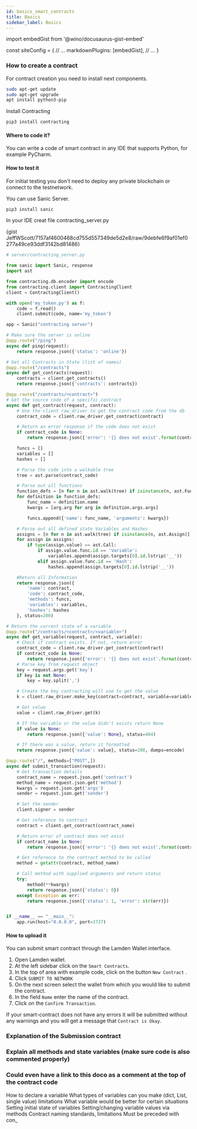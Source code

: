 ```yaml
---
id: basics_smart_contracts
title: Basics
sidebar_label: Basics
---
```

 import embedGist from '@wino/docusaurus-gist-embed'

const siteConfig = {
  // …
  markdownPlugins: [embedGist],
  // …
}
  

### How to create a contract

For contract creation you need to install next components. 

```bash 
sudo apt-get update
sudo apt-get upgrade
apt install python3-pip
```

Install Contracting 

```bash 
pip3 install contracting
```


#### Where to code it?
You can write a code of smart contract in any IDE that supports Python, for example PyCharm.


#### How to test it
For initial testing you don't need to deploy any private blockchain or connect to the testnetwork.

You can use Sanic Server.

```bash
pip3 install sanic
``` 

In your IDE creat file contracting_server.py

{gist JeffWScott/7157af4600468cd755d557349de5d2e8/raw/9debfe6f9af01ef0277a49ce93ddf3142bd81486}

```python
# server/contracting_server.py

from sanic import Sanic, response
import ast

from contracting.db.encoder import encode
from contracting.client import ContractingClient
client = ContractingClient()

with open('my_token.py') as f:
    code = f.read()
    client.submit(code, name='my_token')

app = Sanic("contracting server")

# Make sure the server is online
@app.route("/ping")
async def ping(request):
    return response.json({'status': 'online'})

# Get all Contracts in State (list of names)
@app.route("/contracts")
async def get_contracts(request):
    contracts = client.get_contracts()
    return response.json({'contracts': contracts})

@app.route("/contracts/<contract>")
# Get the source code of a specific contract
async def get_contract(request, contract):
    # Use the client raw_driver to get the contract code from the db
    contract_code = client.raw_driver.get_contract(contract)

    # Return an error response if the code does not exist
    if contract_code is None:
        return response.json({'error': '{} does not exist'.format(contract)}, status=404)

    funcs = []
    variables = []
    hashes = []

    # Parse the code into a walkable tree
    tree = ast.parse(contract_code)

    # Parse out all functions
    function_defs = [n for n in ast.walk(tree) if isinstance(n, ast.FunctionDef)]
    for definition in function_defs:
        func_name = definition.name
        kwargs = [arg.arg for arg in definition.args.args]

        funcs.append({'name': func_name, 'arguments': kwargs})

    # Parse out all defined state Variables and Hashes
    assigns = [n for n in ast.walk(tree) if isinstance(n, ast.Assign)]
    for assign in assigns:
        if type(assign.value) == ast.Call:
            if assign.value.func.id == 'Variable':
                variables.append(assign.targets[0].id.lstrip('__'))
            elif assign.value.func.id == 'Hash':
                hashes.append(assign.targets[0].id.lstrip('__'))

    #Return all Information
    return response.json({
        'name': contract,
        'code': contract_code,
        'methods': funcs,
        'variables': variables,
        'hashes': hashes
    }, status=200)

# Return the current state of a variable
@app.route("/contracts/<contract>/<variable>")
async def get_variable(request, contract, variable):
    # Check if contract exists. If not, return error
    contract_code = client.raw_driver.get_contract(contract)
    if contract_code is None:
        return response.json({'error': '{} does not exist'.format(contract)}, status=404)
    # Parse key from request object
    key = request.args.get('key')
    if key is not None:
        key = key.split(',')

    # Create the key contracting will use to get the value
    k = client.raw_driver.make_key(contract=contract, variable=variable, args=key)

    # Get value
    value = client.raw_driver.get(k)

    # If the variable or the value didn't exists return None
    if value is None:
        return response.json({'value': None}, status=404)

    # If there was a value, return it formatted
    return response.json({'value': value}, status=200, dumps=encode)

@app.route("/", methods=["POST",])
async def submit_transaction(request):
    # Get transaction details
    contract_name = request.json.get('contract')
    method_name = request.json.get('method')
    kwargs = request.json.get('args')
    sender = request.json.get('sender')

    # Set the sender
    client.signer = sender

    # Get reference to contract
    contract = client.get_contract(contract_name)

    # Return error of contract does not exist
    if contract_name is None:
        return response.json({'error': '{} does not exist'.format(contract)}, status=404)

    # Get reference to the contract method to be called
    method = getattr(contract, method_name)

    # Call method with supplied arguments and return status
    try:
        method(**kwargs)
        return response.json({'status': 0})
    except Exception as err:
        return response.json({'status': 1, 'error': str(err)})


if __name__ == "__main__":
    app.run(host="0.0.0.0", port=3737)
```

#### How to upload it

You can submit smart contract through the Lamden Wallet interface.

1. Open Lamden wallet.
2. At the left sidebar click on the `Smart Contracts`.
3. In the top of area with example code, click on the button `New Contract` .
4. Click `SUBMIT TO NETWORK`
5. On the next screen select the wallet from which you would like to submit the contract.
6. In the field `Name` enter the name of the contract. 
7. Click on the `Confirm Transaction`.

If your smart-contract does not have any errors it will be submitted without any warnings and you will get a message that `Contract is Okay`.


### Explanation of the Submission contract


### Explain all methods and state variables (make sure code is also commented properly)

### Could even have a link to this doco as a comment at the top of the contract code
How to declare a variable
What types of variables can you make (dict, List, single value)
limitations
What variable would be better for certain situations
Setting initial state of variables
Setting/changing variable values via methods
Contract naming standards, limitations
Must be preceded with con_
